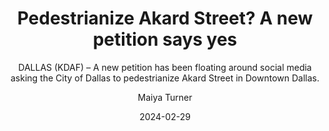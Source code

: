 ---
title: Pedestrianize Akard Street? A new petition says yes
subtitle: DALLAS (KDAF) – A new petition has been floating around social media asking the City of Dallas to pedestrianize Akard Street in Downtown Dallas.
url: https://cw33.com/news/local/pedistrianize-akard-street-a-new-petition-says-yes/
date: 2024-02-29
category: News
author: Maiya Turner
featuring:
    - hexel
tags:
    - Walkability
    - Pedestrian Safety
    - Downtown Dallas
---